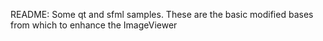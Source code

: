 README: Some qt and sfml samples. These are the basic modified bases from which to enhance the ImageViewer

